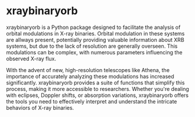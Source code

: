 # xraybinaryorb

xraybinaryorb is a Python package designed to facilitate the analysis of orbital modulations in X-ray binaries. Orbital modulation in these systems are allways present, potentially providing valuable information about XRB systems, but due to the lack of resolution are generally overseen. This modulations can be complex, with numerous parameters influencing the observed X-ray flux. 

With the advent of new, high-resolution telescopes like Athena, the importance of accurately analyzing these modulations has increased significantly. xraybinaryorb provides a suite of functions that simplify this process, making it more accessible to researchers. Whether you're dealing with eclipses, Doppler shifts, or absorption variations, xraybinaryorb offers the tools you need to effectively interpret and understand the intricate behaviors of X-ray binaries.
